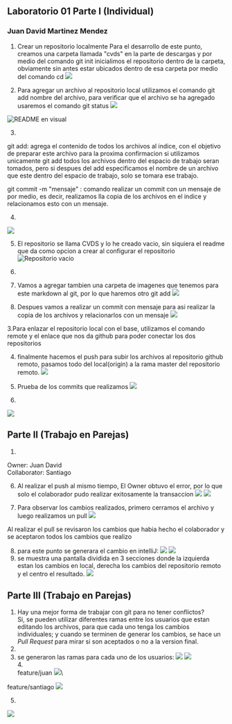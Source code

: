 ## Laboratorio 01 Parte I (Individual)
### Juan David Martinez Mendez
1. Crear un repositorio localmente
Para el desarrollo de este punto, creamos una carpeta llamada "cvds" en la parte de descargas y por medio del comando git init inicialimos el repositorio dentro de la carpeta, obviamente sin antes estar ubicados dentro de esa carpeta por medio del comando cd
![](/images/1.png)

2. Para agregar un archivo al repositorio local utilizamos el comando git add nombre del archivo, para verificar que el archivo se ha agregado usaremos el comando git status
![](/images/2.png)

![README en visual](/images/0.png)

3. 

git add: agrega el contenido de todos los archivos al indice, con el objetivo de preparar este archivo para la proxima confirmacion
si utilizamos unicamente git add todos los archivos dentro del espacio de trabajo seran tomados, pero si despues del add especificamos el nombre de un archivo que este dentro del espacio de trabajo, solo se tomara ese trabajo.

git commit -m "mensaje" : comando realizar un commit con un mensaje de por medio, es decir, realizamos lla copia de los archivos en el indice y relacionamos esto con un mensaje.

4.
![](/images/4.png)

5. El repositorio se llama CVDS y lo he creado vacio, sin siquiera el readme que da como opcion a crear al configurar el repositorio
![Repositorio vacio](/images/5.png)

6.

1. Vamos a agregar tambien una carpeta de imagenes que tenemos para este markdown al git, por lo que haremos otro git add
![](/images/6.1.png)

2. Despues vamos a realizar un commit con mensaje para asi realizar la copia de los archivos y relacionarlos con un mensaje
![](/images/6.2.png)

3.Para enlazar el repositorio local con el base, utilizamos el comando remote y el enlace que nos da github para poder conectar los dos repositorios

4. finalmente hacemos el push para subir los archivos al repositorio github remoto, pasamos todo del local(origin) a la rama master del repositorio remoto.
![](/images/6.4.png)

7. Prueba de los commits que realizamos
![](/images/7.png)

8.
![](/images/8.png)

## Parte II (Trabajo en Parejas)
1. 
Owner: Juan David\
Collaborator: Santiago 

6. Al realizar el push al mismo tiempo, El Owner obtuvo el error, por lo que solo el colaborador pudo realizar exitosamente la transaccion
![](/images/parte2_6.png)
![](/images/parte2_6_1.png)

7. Para observar los cambios realizados, primero cerramos el archivo y luego realizamos un pull
![](/images/parte2_62.png)

Al realizar el pull se revisaron los cambios que habia hecho el colaborador y se aceptaron todos los cambios que realizo

8. para este punto se generara el cambio en intelliJ:
![](/images/parte2_8_1.PNG)
![](/images/parte2_8.png)
9. se muestra una pantalla dividida en 3 secciones donde la izquierda estan los cambios en local, derecha los cambios del repositorio remoto y el centro el resultado.
![](/images/merge_intellij.png)

## Parte III (Trabajo en Parejas)
1. Hay una mejor forma de trabajar con git para no tener conflictos?\
Si, se pueden utilizar diferentes ramas entre los usuarios que estan editando los archivos, para que cada uno tenga los cambios individuales;
 y cuando se terminen de generar los cambios, se hace un _Pull Request_ para mirar si son aceptados o no a la version final.
2. 
3. se generaron las ramas para cada uno de los usuarios:
![](images/ramaJuan.png)
![](images/ramaGualdron.png)\
4.\
feature/juan 
![](images/PRjuan.PNG)\

feature/santiago
![](images/featureSantiago.png)

5. 
![](images/merge_aceptjuan.PNG)
